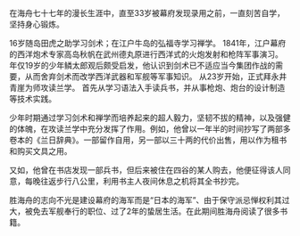 在海舟七十七年的漫长生涯中，直至33岁被幕府发现录用之前，一直刻苦自学，坚持身心锻炼。

16岁随岛田虎之助学习剑术；在江户牛岛的弘福寺学习禅学。 
1841年，江户幕府的西洋炮术专家高岛秋帆在武州德丸原进行西洋式的火炮发射和枪阵军事演习。
年仅19岁的少年鳞太郎观后颇受启发，他认识到剑术已不适应当今集团作战的需要，从而舍弃剑术而改学西洋武器和军舰等军事知识。
从23岁开始，正式拜永井青崖为师攻读兰学。
首先从学习语法入手读兵书，并从事枪炮、炮台的设计制造等技术实践。

少年时期通过学习剑术和禅学而培养起来的超人毅力，坚韧不拔的精神，以及强健的体魄，在攻读兰学中充分发挥了作用。例如，他曾以一年半的时间抄写了两部多卷本的《兰日辞典》。一部留作自用，另一部以三十两的代价出售，用以作为租书和购买文具之用。

又如，他曾在书店发现一部兵书，但后来被住在四谷的某人购去，他便征得该人同意，每晚往返步行八公里，利用书主人夜间休息之机将其全书抄完。

胜海舟的志向不光是建设幕府的海军而是“日本的海军”、由于保守派忌惮权利其过大，被免去军舰奉行的职位、过了2年的蛰居生活。在此期间胜海舟阅读了很多书籍。